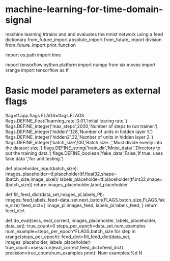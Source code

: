 # machine-learning-for-time-domain-signal
machine learning
#trains and and evaluates the mnist network using a feed dictionary
from_future_import absolute_import
from_future_import division
from_future_import print_function

import os.path
import time

import tensorflow.python.platform
import numpy
from six.moves import xrange
import tensorflow as tf

# Basic model parameters as external flags
flag=tf.app.flags
FLAGS=flags.FLAGS
flags.DEFINE_float('learning_rate',0.01,'Initial learing rate.')
flags.DEFINE_integer('max_steps',2000,'Number of steps to run trainer.')
flags.DEFINE_integer('hidden1',128,'Number of units in hidden layer 1.')
flags.DEFINE_integer('hidden2',32,'Number of units in hidden layer 2.')
flags.DEFINE_integer('batch_size',100,'Batch size. ','Must divide evenly into the dataset size.')
flags.DEFINE_string('train_dir','Mnist_data/','Directory to put the training data.')
flags.DEFINE_boolean('fake_data',False,'If true, uses fake data ','for unit testing.')

def placeholder_input(batch_size):
 images_placeholder=tf.placeholder(tf.float32,shape=(batch_size,image_pixel))
 labels_placeholde=tf.placeholder(tf.int32,shape=(batch_size))
 return images_placeholder,label_placeholder

def fill_feed_dict(data_set,images_pl,labels_Pl):
 images_feed,labels_feed=data_set.next_batch(FLAGS.batch_size,FLAGS.fake_size)
 feed_dict={
  image_pl:images_feed,
  labels_pl:labels_feed,
 }
 return feed_dict
 
 def do_eval(sess,
             eval_correct,
             images_placeholder,
             labels_placeholder,
             data_set):
 true_count=0
 steps_per_epoch=data_set.num_examples
 num_example=steps_per_epoch*FLAGS.batch_size
 for step in xrange(steps_per_epoch):
  feed_dict=fill_feed_dict(data_set,
                           images_placeholder,
                           labels_placeholder)
  true_count+=sess.run(eval_correct,feed_dict=feed_dict)
 precision=true_count/num_examples
 print(' Num examples:%d N
